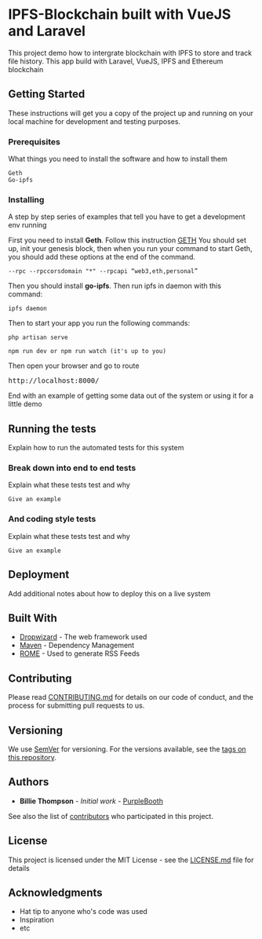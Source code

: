 # IPFS-Blockchain built with VueJS and Laravel

This project demo how to intergrate blockchain with IPFS to store and track file history. This app build with Laravel, VueJS, IPFS and Ethereum blockchain

## Getting Started

These instructions will get you a copy of the project up and running on your local machine for development and testing purposes.

### Prerequisites

What things you need to install the software and how to install them

```
Geth
Go-ipfs
```

### Installing

A step by step series of examples that tell you have to get a development env running

First you need to install <b>Geth</b>. Follow this instruction [GETH](https://github.com/ethereum/go-ethereum/wiki/Building-Ethereum)
You should set up, init your genesis block, then when you run your command to start Geth, you should add these options at the end of the command.
```
--rpc --rpccorsdomain "*" --rpcapi “web3,eth,personal” 
```

Then you should install <b>go-ipfs</b>. Then run ipfs in daemon with this command:

```
ipfs daemon
```
Then to start your app you run the following commands:

```
php artisan serve
```

```
npm run dev or npm run watch (it's up to you)
```
Then open your browser and go to route <pre>http://localhost:8000/</pre>
End with an example of getting some data out of the system or using it for a little demo

## Running the tests

Explain how to run the automated tests for this system

### Break down into end to end tests

Explain what these tests test and why

```
Give an example
```

### And coding style tests

Explain what these tests test and why

```
Give an example
```

## Deployment

Add additional notes about how to deploy this on a live system

## Built With

* [Dropwizard](http://www.dropwizard.io/1.0.2/docs/) - The web framework used
* [Maven](https://maven.apache.org/) - Dependency Management
* [ROME](https://rometools.github.io/rome/) - Used to generate RSS Feeds

## Contributing

Please read [CONTRIBUTING.md](https://gist.github.com/PurpleBooth/b24679402957c63ec426) for details on our code of conduct, and the process for submitting pull requests to us.

## Versioning

We use [SemVer](http://semver.org/) for versioning. For the versions available, see the [tags on this repository](https://github.com/your/project/tags). 

## Authors

* **Billie Thompson** - *Initial work* - [PurpleBooth](https://github.com/PurpleBooth)

See also the list of [contributors](https://github.com/your/project/contributors) who participated in this project.

## License

This project is licensed under the MIT License - see the [LICENSE.md](LICENSE.md) file for details

## Acknowledgments

* Hat tip to anyone who's code was used
* Inspiration
* etc
